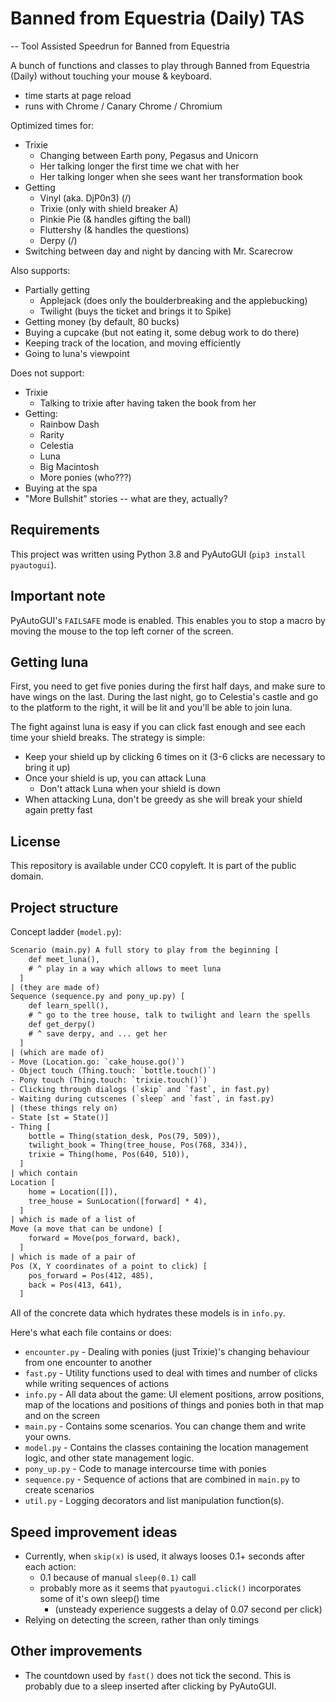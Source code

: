 # Banned from Equestria (Daily) TAS

-- Tool Assisted Speedrun for Banned from Equestria

A bunch of functions and classes to play through Banned from Equestria (Daily) without touching your mouse & keyboard.

- time starts at page reload
- runs with Chrome / Canary Chrome / Chromium

Optimized times for:

- Trixie
    - Changing between Earth pony, Pegasus and Unicorn
    - Her talking longer the first time we chat with her
    - Her talking longer when she sees want her transformation book
- Getting
    - Vinyl (aka. DjP0n3) (/)
    - Trixie (only with shield breaker A)
    - Pinkie Pie (& handles gifting the ball)
    - Fluttershy (& handles the questions)
    - Derpy (/)
- Switching between day and night by dancing with Mr. Scarecrow

Also supports:

- Partially getting
    - Applejack (does only the boulderbreaking and the applebucking)
    - Twilight (buys the ticket and brings it to Spike)
- Getting money (by default, 80 bucks)
- Buying a cupcake (but not eating it, some debug work to do there)
- Keeping track of the location, and moving efficiently
- Going to luna's viewpoint

Does not support:

- Trixie
    - Talking to trixie after having taken the book from her
- Getting:
    - Rainbow Dash
    - Rarity
    - Celestia
    - Luna
    - Big Macintosh
    - More ponies (who???)
- Buying at the spa
- "More Bullshit" stories -- what are they, actually?

## Requirements

This project was written using Python 3.8 and PyAutoGUI (`pip3 install pyautogui`).

## Important note

PyAutoGUI's `FAILSAFE` mode is enabled. This enables you to stop a macro by moving the mouse to the top left corner of the screen.

## Getting luna

First, you need to get five ponies during the first half days, and make sure to have wings on the last.
During the last night, go to Celestia's castle and go to the platform to the right, it will be lit and you'll be able to join luna.

The fight against luna is easy if you can click fast enough and see each time your shield breaks. The strategy is simple:

- Keep your shield up by clicking 6 times on it (3-6 clicks are necessary to bring it up)
- Once your shield is up, you can attack Luna
  - Don't attack Luna when your shield is down
- When attacking Luna, don't be greedy as she will break your shield again pretty fast 

## License

This repository is available under CC0 copyleft. It is part of the public domain.

## Project structure

Concept ladder (`model.py`):

```txt
Scenario (main.py) A full story to play from the beginning [
    def meet_luna(),
    # ^ play in a way which allows to meet luna
  ] 
| (they are made of)
Sequence (sequence.py and pony_up.py) [
    def learn_spell(),
    # ^ go to the tree house, talk to twilight and learn the spells
    def get_derpy()
    # ^ save derpy, and ... get her 
  ]
| (which are made of)
- Move (Location.go: `cake_house.go()`)
- Object touch (Thing.touch: `bottle.touch()`)
- Pony touch (Thing.touch: `trixie.touch()`)
- Clicking through dialogs (`skip` and `fast`, in fast.py)
- Waiting during cutscenes (`sleep` and `fast`, in fast.py)
| (these things rely on)
- State [st = State()]
- Thing [
    bottle = Thing(station_desk, Pos(79, 509)),
    twilight_book = Thing(tree_house, Pos(768, 334)),
    trixie = Thing(home, Pos(640, 510)),
  ]
| which contain
Location [
    home = Location([]),
    tree_house = SunLocation([forward] * 4),
  ]
| which is made of a list of
Move (a move that can be undone) [
    forward = Move(pos_forward, back),
  ]
| which is made of a pair of
Pos (X, Y coordinates of a point to click) [
    pos_forward = Pos(412, 485),
    back = Pos(413, 641),
  ]
```

All of the concrete data which hydrates these models is in `info.py`.  

Here's what each file contains or does:

- `encounter.py` - Dealing with ponies (just Trixie)'s changing behaviour from one encounter to another
- `fast.py` - Utility functions used to deal with times and number of clicks while writing sequences of actions
- `info.py` - All data about the game: UI element positions, arrow positions, map of the locations and positions of things and ponies both in that map and on the screen
- `main.py` - Contains some scenarios. You can change them and write your owns.
- `model.py` - Contains the classes containing the location management logic, and other state management logic.
- `pony_up.py` - Code to manage intercourse time with ponies
- `sequence.py` - Sequence of actions that are combined in `main.py` to create scenarios
- `util.py` - Logging decorators and list manipulation function(s).


## Speed improvement ideas

- Currently, when `skip(x)` is used, it always looses 0.1+ seconds after each action:
  - 0.1 because of manual `sleep(0.1)` call
  - probably more as it seems that `pyautogui.click()` incorporates some of it's own sleep() time
    - (unsteady experience suggests a delay of 0.07 second per click)
- Relying on detecting the screen, rather than only timings

## Other improvements

- The countdown used by `fast()` does not tick the second.
  This is probably due to a sleep inserted after clicking by PyAutoGUI.
